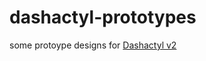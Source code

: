 # dashactyl-prototypes
 some protoype designs for [Dashactyl v2](https://github.com/Votion-Development/Dashactyl-v2)
